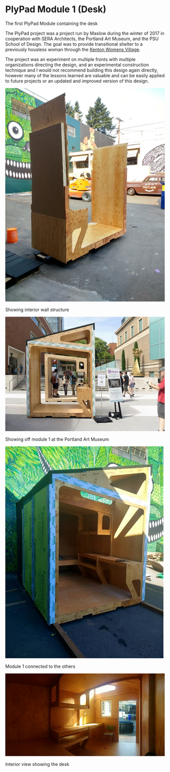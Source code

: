 # PlyPad Module 1 (Desk)

The first PlyPad Module containing the desk

The PlyPad project was a project run by Maslow during the winter of 2017 in cooperation with SERA Architects, the Portland Art Museum, and the PSU School of Design. The goal was to provide transitional shelter to a previously housless woman through the [Kenton Womens Village](https://www.catholiccharitiesoregon.org/provide-shelter/kenton-womens-village/).

The project was an experiment on multiple fronts with multiple organizations directing the design, and an experimental construction technique and I would not recommend building this design again directly, however many of the lessons learned are valuable and can be easily applied to future projects or an updated and improved version of this design.

![interiror wall structure](https://raw.githubusercontent.com/MaslowCommunityGarden/PlyPad-Module-1-Desk-/master/Foam%2BInsulation%2BIn%2BPlace.jpg)

Showing interior wall structure

![Showing off module 1 at the Portland Art Museum](https://raw.githubusercontent.com/MaslowCommunityGarden/PlyPad-Module-1-Desk-/master/at%20art%20museum.jpg)

Showing off module 1 at the Portland Art Museum

![Module 1 connected to the others](https://raw.githubusercontent.com/MaslowCommunityGarden/PlyPad-Module-1-Desk-/master/Showing%20all%20inside.jpg)

Module 1 connected to the others

![Interior view showing the desk](https://raw.githubusercontent.com/MaslowCommunityGarden/PlyPad-Module-1-Desk-/master/showing%20desk.jpg)

Interior view showing the desk
